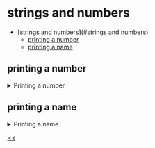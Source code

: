 # strings and numbers

- [strings and numbers](#strings and numbers)
  - [printing a number](#printing-a-number)
  - [printing a name](#printing-a-name)

## printing a number 
<details>
<summary>Printing a number</summary>

### description
Print the number corresponding to your age in the console.

### solution
[print-number.js](./print-number.js)

</details>

## printing a name
<details>
<summary>Printing a name</summary>

### description
Create a variable `name` with your name and log it to the console. The name should start with a capital Latin letter.

### solution
[print-name.js](./print-name.js)

</details>

[<<](../../../README.md)
